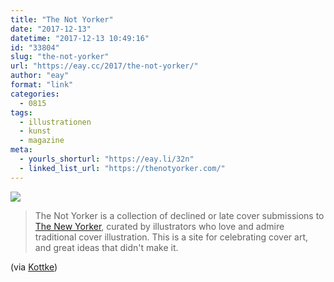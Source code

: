 ```yaml
---
title: "The Not Yorker"
date: "2017-12-13"
datetime: "2017-12-13 10:49:16"
id: "33804"
slug: "the-not-yorker"
url: "https://eay.cc/2017/the-not-yorker/"
author: "eay"
format: "link"
categories:
  - 0815
tags:
  - illustrationen
  - kunst
  - magazine
meta:
  - yourls_shorturl: "https://eay.li/32n"
  - linked_list_url: "https://thenotyorker.com/"
---
```


![](https://eay.cc/uploads/2017/the-not-yorker.jpg)

> The Not Yorker is a collection of declined or late cover submissions to [The New Yorker](https://www.newyorker.com/), curated by illustrators who love and admire traditional cover illustration. This is a site for celebrating cover art, and great ideas that didn't make it.

(via [Kottke](https://kottke.org/17/12/the-not-yorker))
